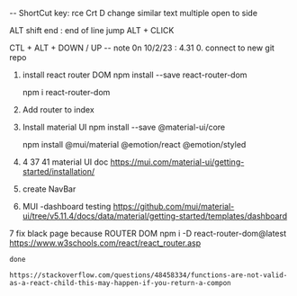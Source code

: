 -- ShortCut key: rce 
Crt D change similar text multiple
open to side

ALT shift end : end of line jump
ALT + CLICK

CTL + ALT + DOWN / UP
-- note 0n 10/2/23 : 4.31
0. connect to new git repo
1. install react router DOM 
    npm install --save react-router-dom

    npm i react-router-dom

2. Add router to index

3. Install material UI
    npm install --save @material-ui/core

    npm install @mui/material @emotion/react @emotion/styled



4. 4 37 41 material UI doc
    https://mui.com/material-ui/getting-started/installation/
5. create NavBar


6. MUI -dashboard testing
    https://github.com/mui/material-ui/tree/v5.11.4/docs/data/material/getting-started/templates/dashboard

7 fix black page because ROUTER DOM
    npm i -D react-router-dom@latest
    https://www.w3schools.com/react/react_router.asp

    done

    https://stackoverflow.com/questions/48458334/functions-are-not-valid-as-a-react-child-this-may-happen-if-you-return-a-compon
